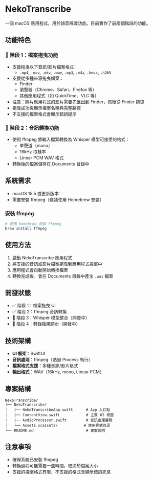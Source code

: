 # NekoTranscribe

一個 macOS 應用程式，用於語音辨識功能。目前實作了前兩個階段的功能。

## 功能特色

### 🎯 階段 1：檔案拖曳功能
- 支援拖曳以下音訊/影片檔案格式：
  - `.mp4`, `.mov`, `.mkv`, `.wav`, `.mp3`, `.m4a`, `.hevc`, `.h265`
- 支援從多種來源拖曳檔案：
  - Finder
  - 瀏覽器（Chrome、Safari、Firefox 等）
  - 其他應用程式（如 QuickTime、VLC 等）
- 注意：照片應用程式的影片需要先匯出到 Finder，然後從 Finder 拖曳
- 拖曳成功後顯示檔案名稱與完整路徑
- 不支援的檔案格式會顯示錯誤提示

### 🎯 階段 2：音訊轉換功能
- 使用 ffmpeg 將輸入檔案轉換為 Whisper 模型可接受的格式：
  - 單聲道（mono）
  - 16kHz 取樣率
  - Linear PCM WAV 格式
- 轉換後的檔案儲存在 Documents 目錄中

## 系統需求

- macOS 15.5 或更新版本
- 需要安裝 ffmpeg（建議使用 Homebrew 安裝）

### 安裝 ffmpeg

```bash
# 使用 Homebrew 安裝 ffmpeg
brew install ffmpeg
```

## 使用方法

1. 啟動 NekoTranscribe 應用程式
2. 將支援的音訊或影片檔案拖曳到應用程式視窗中
3. 應用程式會自動開始轉換檔案
4. 轉換完成後，會在 Documents 目錄中產生 `.wav` 檔案

## 開發狀態

- ✅ 階段 1：檔案拖曳 UI
- ✅ 階段 2：ffmpeg 音訊轉換
- 🔄 階段 3：Whisper 模型整合（開發中）
- 🔄 階段 4：轉錄結果顯示（開發中）

## 技術架構

- **UI 框架**：SwiftUI
- **音訊處理**：ffmpeg（透過 Process 執行）
- **檔案格式支援**：多種音訊/影片格式
- **輸出格式**：WAV（16kHz, mono, Linear PCM）

## 專案結構

```
NekoTranscribe/
├── NekoTranscribe/
│   ├── NekoTranscribeApp.swift      # App 入口點
│   ├── ContentView.swift            # 主要 UI 視圖
│   ├── AudioProcessor.swift         # 音訊處理邏輯
│   └── Assets.xcassets/            # 應用程式資源
└── README.md                        # 專案說明
```

## 注意事項

- 確保系統已安裝 ffmpeg
- 轉換過程可能需要一些時間，取決於檔案大小
- 支援的檔案格式有限，不支援的格式會顯示錯誤訊息 